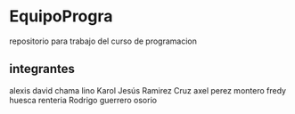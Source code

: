 # EquipoProgra
repositorio para trabajo del curso de programacion
## integrantes
alexis david chama lino
Karol Jesús Ramirez Cruz
axel perez montero
fredy huesca renteria
Rodrigo guerrero osorio
